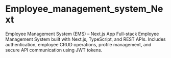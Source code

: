 # Employee_management_system_Next
Employee Management System (EMS) – Next.js App Full-stack Employee Management System built with Next.js, TypeScript, and REST APIs. Includes authentication, employee CRUD operations, profile management, and secure API communication using JWT tokens.
